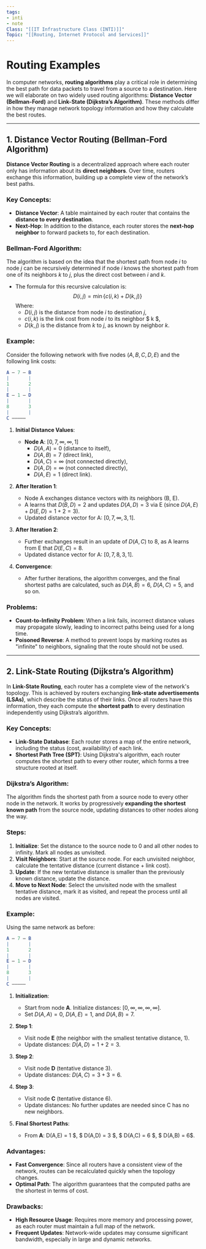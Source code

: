 ```yaml
---
tags: 
- inti
- note
Class: "[[IT Infrastructure Class (INTI)]]"
Topic: "[[Routing, Internet Protocol and Services]]"
---
```


# Routing Examples

In computer networks, **routing algorithms** play a critical role in determining the best path for data packets to travel from a source to a destination. Here we will elaborate on two widely used routing algorithms: **Distance Vector (Bellman-Ford)** and **Link-State (Dijkstra’s Algorithm)**. These methods differ in how they manage network topology information and how they calculate the best routes.

---

## 1. Distance Vector Routing (Bellman-Ford Algorithm)

**Distance Vector Routing** is a decentralized approach where each router only has information about its **direct neighbors**. Over time, routers exchange this information, building up a complete view of the network’s best paths.

### Key Concepts:
- **Distance Vector**: A table maintained by each router that contains the **distance to every destination**.
- **Next-Hop**: In addition to the distance, each router stores the **next-hop neighbor** to forward packets to, for each destination.

### Bellman-Ford Algorithm:
The algorithm is based on the idea that the shortest path from node $i$ to node $j$ can be recursively determined if node $i$ knows the shortest path from one of its neighbors $k$ to $j$, plus the direct cost between $i$ and $k$.

- The formula for this recursive calculation is:
  $$
  D(i,j) = \min \{ c(i,k) + D(k,j) \}
  $$
  Where:
  - $D(i,j)$ is the distance from node $i$ to destination $j$,
  - $c(i,k)$ is the link cost from node $i$ to its neighbor $ k $,
  - $D(k,j)$ is the distance from $k$ to $j$, as known by neighbor $k$.

### Example:

Consider the following network with five nodes $(A, B, C, D, E)$ and the following link costs:

```mathematica
A — 7 — B
|       |
1       2
|       |
E — 1 — D
|       |
8       3
|       |
C —————
```

1. **Initial Distance Values**:
   - **Node A**: $[0, 7, \infty, \infty, 1]$
     - $D(A,A) = 0$ (distance to itself),
     - $D(A,B) = 7$ (direct link),
     - $D(A,C) = \infty$ (not connected directly),
     - $D(A,D) = \infty$ (not connected directly),
     - $D(A,E) = 1$ (direct link).

2. **After Iteration 1**:
   - Node A exchanges distance vectors with its neighbors (B, E).
   - A learns that $D(B,D) = 2$ and updates $D(A,D) = 3$ via E (since $D(A,E) + D(E,D) = 1 + 2 = 3$).
   - Updated distance vector for A: $[0, 7, \infty, 3, 1]$.

3. **After Iteration 2**:
   - Further exchanges result in an update of $D(A,C)$ to 8, as A learns from E that $D(E,C) = 8$.
   - Updated distance vector for A: $[0, 7, 8, 3, 1]$.

4. **Convergence**:
   - After further iterations, the algorithm converges, and the final shortest paths are calculated, such as $D(A,B) = 6$, $D(A,C) = 5$, and so on.

### Problems:
- **Count-to-Infinity Problem**: When a link fails, incorrect distance values may propagate slowly, leading to incorrect paths being used for a long time.
- **Poisoned Reverse**: A method to prevent loops by marking routes as "infinite" to neighbors, signaling that the route should not be used.

---

## 2. Link-State Routing (Dijkstra’s Algorithm)

In **Link-State Routing**, each router has a complete view of the network's topology. This is achieved by routers exchanging **link-state advertisements (LSAs)**, which describe the status of their links. Once all routers have this information, they each compute the **shortest path** to every destination independently using Dijkstra’s algorithm.

### Key Concepts:
- **Link-State Database**: Each router stores a map of the entire network, including the status (cost, availability) of each link.
- **Shortest Path Tree (SPT)**: Using Dijkstra's algorithm, each router computes the shortest path to every other router, which forms a tree structure rooted at itself.

### Dijkstra’s Algorithm:
The algorithm finds the shortest path from a source node to every other node in the network. It works by progressively **expanding the shortest known path** from the source node, updating distances to other nodes along the way.

### Steps:
1. **Initialize**: Set the distance to the source node to 0 and all other nodes to infinity. Mark all nodes as unvisited.
2. **Visit Neighbors**: Start at the source node. For each unvisited neighbor, calculate the tentative distance (current distance + link cost).
3. **Update**: If the new tentative distance is smaller than the previously known distance, update the distance.
4. **Move to Next Node**: Select the unvisited node with the smallest tentative distance, mark it as visited, and repeat the process until all nodes are visited.

### Example:

Using the same network as before:

```mathematica
A — 7 — B
|       |
1       2
|       |
E — 1 — D
|       |
8       3
|       |
C —————
```

1. **Initialization**:
   - Start from node **A**. Initialize distances: $[0, \infty, \infty, \infty, \infty]$.
   - Set $D(A,A) = 0$, $D(A,E) = 1$, and $D(A,B) = 7$.

2. **Step 1**: 
   - Visit node **E** (the neighbor with the smallest tentative distance, 1).
   - Update distances: $D(A,D) = 1 + 2 = 3$.

3. **Step 2**: 
   - Visit node **D** (tentative distance 3).
   - Update distances: $D(A,C) = 3 + 3 = 6$.

4. **Step 3**:
   - Visit node **C** (tentative distance 6).
   - Update distances: No further updates are needed since C has no new neighbors.

5. **Final Shortest Paths**:
   - From **A**: D(A,E) = 1 $, $ D(A,D) = 3 $, $ D(A,C) = 6 $, $ D(A,B) = 6$.

### Advantages:
- **Fast Convergence**: Since all routers have a consistent view of the network, routes can be recalculated quickly when the topology changes.
- **Optimal Path**: The algorithm guarantees that the computed paths are the shortest in terms of cost.

### Drawbacks:
- **High Resource Usage**: Requires more memory and processing power, as each router must maintain a full map of the network.
- **Frequent Updates**: Network-wide updates may consume significant bandwidth, especially in large and dynamic networks.

